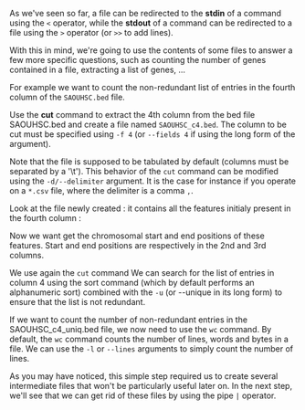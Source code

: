 <script>
import Execute from "components/Execute.svelte";
</script>

As we've seen so far, a file can be redirected to the **stdin** of a command using the `<` operator, while the **stdout** of a command can be redirected to a file using the `>` operator (or `>>` to add lines).

With this in mind, we're going to use the contents of some files to answer a few more specific questions, such as counting the number of genes contained in a file, extracting a list of genes, ...



For example we want to count the non-redundant list of entries in the fourth column of the `SAOUHSC.bed` file. 

Use the **cut** command to extract the 4th column from the bed file SAOUHSC.bed and create a file named `SAOUHSC_c4.bed`. The column to be cut must be specified using `-f 4` (or `--fields 4` if using the long form of the argument).  

<Execute command="cut -f 4 SAOUHSC.bed > SAOUHSC_c4.bed" />

Note that the file is supposed to be tabulated by default (columns must be separated by a '\t'). This behavior of the `cut` command can be modified using the `-d/--delimiter` argument. It is the case for instance if you operate on a `*.csv` file, where the delimiter is a comma `,`.

Look at the file newly created : it contains all the features initialy present in the fourth column :

<Execute command="cat SAOUHSC_c4.bed" />

Now we want get the chromosomal start and end positions of these features. Start and end positions are respectively in the 2nd and 3rd columns.

We use again the `cut` command
We can search for the list of entries in column 4 using the sort command (which by default performs an alphanumeric sort) combined with the `-u` (or --unique in its long form) to ensure that the list is not redundant.


<Execute command="sort -u SAOUHSC_c4.bed > SAOUHSC_c4_uniq.bed" />

If we want to count the number of non-redundant entries in the SAOUHSC_c4_uniq.bed file, we now need to use the `wc` command. By default, the `wc` command counts the number of lines, words and bytes in a file. We can use the `-l` or `--lines` arguments to simply count the number of lines.

<Execute command="wc -l SAOUHSC_c4_uniq.bed" />

As you may have noticed, this simple step required us to create several intermediate files that won't be particularly useful later on. In the next step, we'll see that we can get rid of these files by using the pipe `|` operator.

